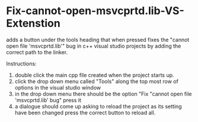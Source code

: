 # Fix-cannot-open-msvcprtd.lib-VS-Extenstion
adds a button under the tools heading that when pressed fixes the "cannot open file 'msvcprtd.lib'" bug in c++ visual studio projects by adding the correct path to the linker.

Instructions:
1. double click the main cpp file created when the project starts up.
2. click the drop down menu called "Tools" along the top most row of options in the visual studio window
3. in the drop down menu there should be the option "Fix "cannot open file 'msvcprtd.lib' bug" press it
4. a dialogue should come up asking to reload the project as its setting have been changed press the correct button to reload all. 
